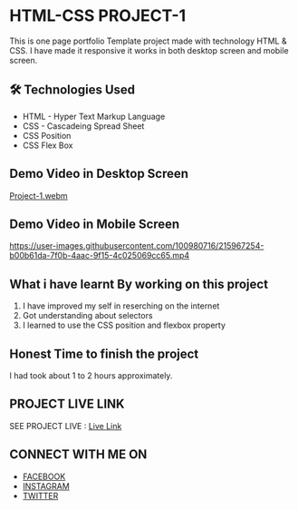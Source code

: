 
# HTML-CSS PROJECT-1

This is one page portfolio Template project made with technology HTML & CSS. I have made it responsive it works in both desktop screen and mobile screen.


## 🛠 Technologies Used
  - HTML - Hyper Text Markup Language
  - CSS - Cascadeing Spread Sheet
  - CSS Position
  - CSS Flex Box

## Demo Video in Desktop Screen
[Project-1.webm](https://user-images.githubusercontent.com/100980716/215964870-7ccc7f25-35f7-406a-a646-f41aec920ac6.webm)
## Demo Video in Mobile Screen
https://user-images.githubusercontent.com/100980716/215967254-b00b61da-7f0b-4aac-9f15-4c025069cc65.mp4

## What i have learnt By working on this project
1. I have improved my self in reserching on the internet
2. Got understanding about selectors
3. I learned to use the CSS position and flexbox property

## Honest Time to finish the project

I had took about 1 to 2 hours approximately.

## PROJECT LIVE LINK

SEE PROJECT LIVE : [Live Link](https://html-css-project01.netlify.app/)

## CONNECT WITH ME ON
- [FACEBOOK](https://www.facebook.com/vivekranjan0144/)
- [INSTAGRAM](https://www.instagram.com/vivekranjan0144/)
- [TWITTER](https://twitter.com/vivekranjan0144?lang=en)

